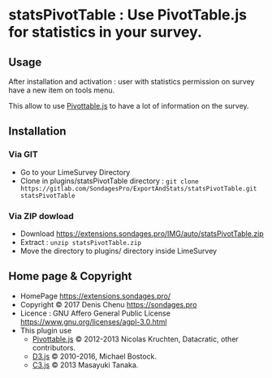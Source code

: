 # statsPivotTable : Use PivotTable.js for statistics in your survey. #

## Usage

After installation and activation : user with statistics permission on survey have a new item on tools menu.

This allow to use [Pivottable.js](https://pivottable.js.org) to have a lot of information on the survey.

## Installation

### Via GIT
- Go to your LimeSurvey Directory
- Clone in plugins/statsPivotTable directory : `git clone https://gitlab.com/SondagesPro/ExportAndStats/statsPivotTable.git statsPivotTable`

### Via ZIP dowload
- Download <https://extensions.sondages.pro/IMG/auto/statsPivotTable.zip>
- Extract : `unzip statsPivotTable.zip`
- Move the directory to  plugins/ directory inside LimeSurvey

## Home page & Copyright
- HomePage <https://extensions.sondages.pro/>
- Copyright © 2017 Denis Chenu <https://sondages.pro>
- Licence : GNU Affero General Public License <https://www.gnu.org/licenses/agpl-3.0.html>
- This plugin use
    - [Pivottable.js](https://pivottable.js.org) © 2012-2013 Nicolas Kruchten, Datacratic, other contributors.
    - [D3.js](https://d3js.org/) © 2010-2016, Michael Bostock.
    - [C3.js](http://c3js.org//) © 2013 Masayuki Tanaka.
